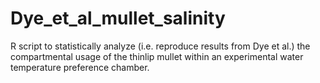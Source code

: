# Dye_et_al_mullet_salinity
R script to statistically analyze (i.e. reproduce results from Dye et al.) the compartmental usage of the thinlip mullet within an experimental water temperature preference chamber.

